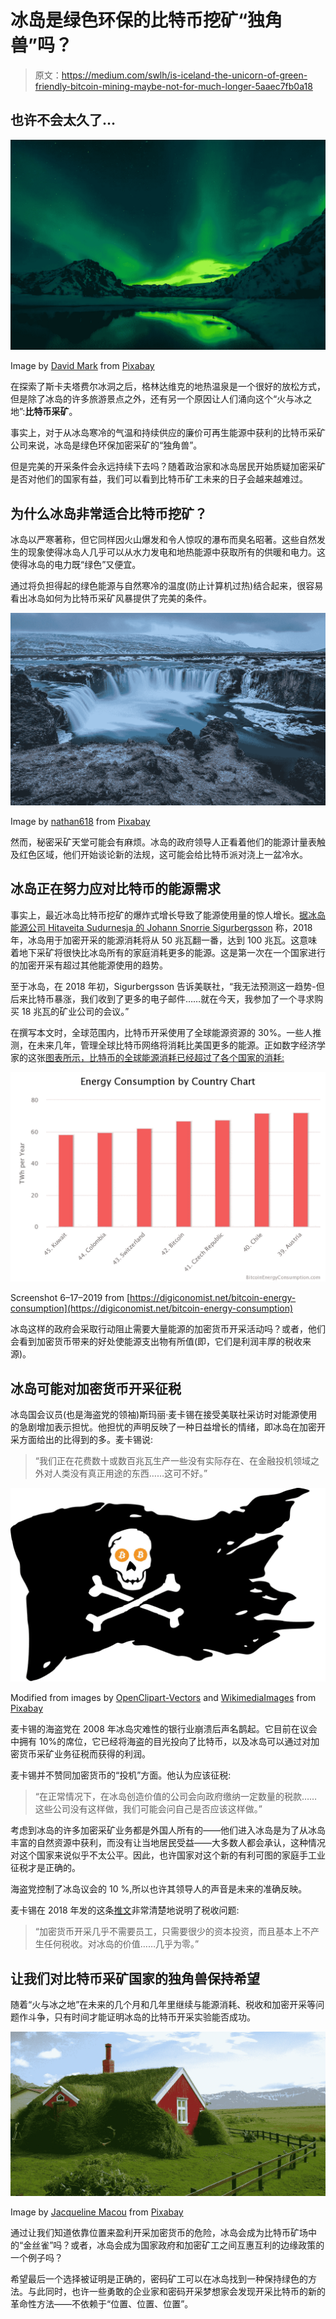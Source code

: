 # 冰岛是绿色环保的比特币挖矿“独角兽”吗？

> 原文：<https://medium.com/swlh/is-iceland-the-unicorn-of-green-friendly-bitcoin-mining-maybe-not-for-much-longer-5aaec7fb0a18>

## 也许不会太久了…

![](img/5a70906aa12ba6bbae342465abca94a6.png)

Image by [David Mark](https://pixabay.com/users/12019-12019/?utm_source=link-attribution&utm_medium=referral&utm_campaign=image&utm_content=2111811) from [Pixabay](https://pixabay.com/?utm_source=link-attribution&utm_medium=referral&utm_campaign=image&utm_content=2111811)

在探索了斯卡夫塔费尔冰洞之后，格林达维克的地热温泉是一个很好的放松方式，但是除了冰岛的许多旅游景点之外，还有另一个原因让人们涌向这个“火与冰之地”:**比特币采矿**。

事实上，对于从冰岛寒冷的气温和持续供应的廉价可再生能源中获利的比特币采矿公司来说，冰岛是绿色环保加密采矿的“独角兽”。

但是完美的开采条件会永远持续下去吗？随着政治家和冰岛居民开始质疑加密采矿是否对他们的国家有益，我们可以看到比特币矿工未来的日子会越来越难过。

## 为什么冰岛非常适合比特币挖矿？

冰岛以严寒著称，但它同样因火山爆发和令人惊叹的瀑布而臭名昭著。这些自然发生的现象使得冰岛人几乎可以从水力发电和地热能源中获取所有的供暖和电力。这使得冰岛的电力既“绿色”又便宜。

通过将负担得起的绿色能源与自然寒冷的温度(防止计算机过热)结合起来，很容易看出冰岛如何为比特币采矿风暴提供了完美的条件。

![](img/144986eaee23a2a95a884672b8da4194.png)

Image by [nathan618](https://pixabay.com/users/nathan618-2626656/?utm_source=link-attribution&utm_medium=referral&utm_campaign=image&utm_content=2064170) from [Pixabay](https://pixabay.com/?utm_source=link-attribution&utm_medium=referral&utm_campaign=image&utm_content=2064170)

然而，秘密采矿天堂可能会有麻烦。冰岛的政府领导人正看着他们的能源计量表触及红色区域，他们开始谈论新的法规，这可能会给比特币派对浇上一盆冷水。

## 冰岛正在努力应对比特币的能源需求

事实上，最近冰岛比特币挖矿的爆炸式增长导致了能源使用量的惊人增长。[据冰岛能源公司 Hitaveita Sudurnesja 的 Johann Snorrie Sigurbergsson](https://www.apnews.com/a6cd50b37105447991be9a9ce76c2421) 称，2018 年，冰岛用于加密开采的能源消耗将从 50 兆瓦翻一番，达到 100 兆瓦。这意味着地下采矿将很快比冰岛所有的家庭消耗更多的能源。这是第一次在一个国家进行的加密开采有超过其他能源使用的趋势。

至于冰岛，在 2018 年初，Sigurbergsson 告诉美联社，“我无法预测这一趋势-但后来比特币暴涨，我们收到了更多的电子邮件……就在今天，我参加了一个寻求购买 18 兆瓦的矿业公司的会议。”

在撰写本文时，全球范围内，比特币开采使用了全球能源资源的 30%。一些人推测，在未来几年，管理全球比特币网络将消耗比美国更多的能源。正如数字经济学家的这张[图表所示，比特币的全球能源消耗已经超过了各个国家的消耗:](https://digiconomist.net/bitcoin-energy-consumption)

![](img/3b69a199aef9cde68e4e1e1acb611990.png)

Screenshot 6–17–2019 from [https://digiconomist.net/bitcoin-energy-consumption](https://digiconomist.net/bitcoin-energy-consumption)

冰岛这样的政府会采取行动阻止需要大量能源的加密货币开采活动吗？或者，他们会看到加密货币带来的好处使能源支出物有所值(即，它们是利润丰厚的税收来源)。

## 冰岛可能对加密货币开采征税

冰岛国会议员(也是海盗党的领袖)斯玛丽·麦卡锡在接受美联社采访时对能源使用的急剧增加表示担忧。他担忧的声明反映了一种日益增长的情绪，即冰岛在加密开采方面给出的比得到的多。麦卡锡说:

> “我们正在花费数十或数百兆瓦生产一些没有实际存在、在金融投机领域之外对人类没有真正用途的东西……这可不好。”

![](img/009cdf2297109551f0005dc0ae79714f.png)

Modified from images by [OpenClipart-Vectors](https://pixabay.com/users/OpenClipart-Vectors-30363/?utm_source=link-attribution&utm_medium=referral&utm_campaign=image&utm_content=1296177) and [WikimediaImages](https://pixabay.com/users/WikimediaImages-1185597/?utm_source=link-attribution&utm_medium=referral&utm_campaign=image&utm_content=910307) from [Pixabay](https://pixabay.com/?utm_source=link-attribution&utm_medium=referral&utm_campaign=image&utm_content=910307)

麦卡锡的海盗党在 2008 年冰岛灾难性的银行业崩溃后声名鹊起。它目前在议会中拥有 10%的席位，它已经将海盗的目光投向了比特币，以及冰岛可以通过对加密货币采矿业务征税而获得的利润。

麦卡锡并不赞同加密货币的“投机”方面。他认为应该征税:

> “在正常情况下，在冰岛创造价值的公司会向政府缴纳一定数量的税款……这些公司没有这样做，我们可能会问自己是否应该这样做。”

考虑到冰岛的许多加密采矿业务都是外国人所有的——他们进入冰岛是为了从冰岛丰富的自然资源中获利，而没有让当地居民受益——大多数人都会承认，这种情况对这个国家来说似乎不太公平。因此，也许国家对这个新的有利可图的家庭手工业征税才是正确的。

海盗党控制了冰岛议会的 10 %,所以也许其领导人的声音是未来的准确反映。

麦卡锡在 2018 年发的这条[推文](https://twitter.com/smarimc/status/962991922242564096)非常清楚地说明了税收问题:

> “加密货币开采几乎不需要员工，只需要很少的资本投资，而且基本上不产生任何税收。对冰岛的价值……几乎为零。”

## 让我们对比特币采矿国家的独角兽保持希望

随着“火与冰之地”在未来的几个月和几年里继续与能源消耗、税收和加密开采等问题作斗争，只有时间才能证明冰岛的比特币开采实验能否成功。

![](img/aba9f457af1fa5ef5346357aec8c2ab1.png)

Image by [Jacqueline Macou](https://pixabay.com/users/jackmac34-483877/?utm_source=link-attribution&utm_medium=referral&utm_campaign=image&utm_content=725904) from [Pixabay](https://pixabay.com/?utm_source=link-attribution&utm_medium=referral&utm_campaign=image&utm_content=725904)

通过让我们知道依靠位置来盈利开采加密货币的危险，冰岛会成为比特币矿场中的“金丝雀”吗？或者，冰岛会成为国家政府和加密矿工之间互惠互利的边缘政策的一个例子吗？

希望最后一个选择被证明是正确的，密码矿工可以在冰岛找到一种保持绿色的方法。与此同时，也许一些勇敢的企业家和密码开采梦想家会发现开采比特币的新的革命性方法——不依赖于“位置、位置、位置”。